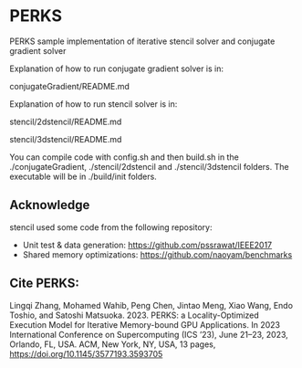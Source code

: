 # PERKS
PERKS sample implementation of iterative stencil solver and conjugate gradient solver

Explanation of how to run conjugate gradient solver is in:

conjugateGradient/README.md

Explanation of how to run stencil solver is in:

stencil/2dstencil/README.md

stencil/3dstencil/README.md

You can compile code with config.sh and then build.sh in the ./conjugateGradient, ./stencil/2dstencil and ./stencil/3dstencil folders.
The executable will be in ./build/init folders. 

## Acknowledge
stencil used some code from the following repository:
- Unit test & data generation: https://github.com/pssrawat/IEEE2017
- Shared memory optimizations: https://github.com/naoyam/benchmarks

## Cite PERKS:
Lingqi Zhang, Mohamed Wahib, Peng Chen, Jintao Meng, Xiao Wang, Endo Toshio, and Satoshi Matsuoka. 2023. PERKS: a Locality-Optimized Execution Model for Iterative Memory-bound GPU Applications. In 2023 International Conference on Supercomputing (ICS ’23), June 21–23, 2023, Orlando, FL, USA. ACM, New York, NY, USA, 13 pages, https://doi.org/10.1145/3577193.3593705

